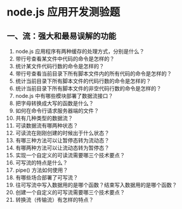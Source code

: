 # node.js 应用开发测验题

## 一、流：强大和最易误解的功能

1. node.js 应用程序有两种缓存的处理方式，分别是什么？
2. 带行号查看某文件中代码的命令是怎样的？
3. 统计某文件代码行数的命令是怎样的？  
4. 带行号查看当前目录下所有脚本文件内的所有代码的命令是怎样的？
5. 统计当前目录下所有脚本文件的代码行数的命令是怎样的？
6. 统计当前目录下所有脚本文件的非空代码行数的命令是怎样的？
7. node.js 中有哪些模块部署了数据流接口？
8. 把字母转换成大写的函数是什么？
10. 如何在命令行请求服务器端的文件？
11. 共有几种类型的数据流？
12. 可读数据流有哪两种状态？
13. 可读流在刚刚创建的时候出于什么状态？
13. 有哪三种方法可以让暂停态转为流动态？
14. 有哪两种方法可以让流动态转为暂停态？  
15. 实现一个自定义的可读流需要哪三个技术要点？  
16. 可写流的特点是什么？
17. pipe() 方法如何使用？
17. 有哪些场合部署了可写流？  
18. 往可写流中写入数据用的是哪个函数？结束写入数据用的是哪个函数？
29. 创建一个自定义的可写流需要哪三个技术要点？
20. 转换流（传输流）有怎样的特点？
